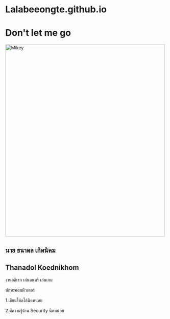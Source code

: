 # Lalabeeongte.github.io

<h1>Don't let me go</h1>
<img src="https://e1.pxfuel.com/desktop-wallpaper/163/637/desktop-wallpaper-10-profile-of-sano-manjirou-mikey-tokyo-revengers-tokyo-revengers-aesthetic.jpg" alt="Mikey" width="500" height="600">
<h2>นาย ธนาดล เกิดนิคม</h2>
<h2>Thanadol Koednikhom</h2>
<p>งานอดิเรก เล่นดนตรี เล่นเกม</p>
<p>ทักษะคอมพิวเตอร์</p>
<p>1.เขียนโค้ดได้นิดหน่อย</p>
<p>2.มีความรู้ด้าน Security นิดหน่อย</p>
 

